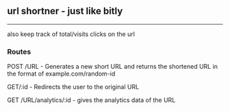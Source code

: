 ## url shortner - just like bitly
<hr>

also keep track of total/visits clicks on the url

### Routes
POST /URL - Generates a new short URL and returns the shortened URL in the format of example.com/random-id

GET/:id - Redirects the user to the original URL

GET /URL/analytics/:id - gives the analytics data of the URL



